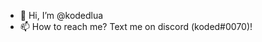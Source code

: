 - 👋 Hi, I’m @kodedlua
- 📫 How to reach me? Text me on discord (koded#0070)!

<!---
kodedlua/kodedlua is a ✨ special ✨ repository because its `README.md` (this file) appears on your GitHub profile.
You can click the Preview link to take a look at your changes.
--->

